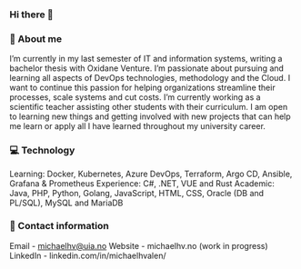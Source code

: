 ### Hi there 👋



### 📙 About me
I’m currently in my last semester of IT and information systems, writing a bachelor thesis with Oxidane Venture. I’m passionate about pursuing and learning all aspects of DevOps technologies, methodology and the Cloud. I want to continue this passion for helping organizations streamline their processes, scale systems and cut costs. I’m currently working as a scientific teacher assisting other students with their curriculum. I am open to learning new things and getting involved with new projects that can help me learn or apply all I have learned throughout my university career.

### 💻 Technology
Learning: Docker, Kubernetes, Azure DevOps, Terraform, Argo CD, Ansible, Grafana & Prometheus
Experience: C#, .NET, VUE and Rust
Academic: Java, PHP, Python, Golang, JavaScript, HTML, CSS, Oracle (DB and PL/SQL), MySQL and MariaDB

### 📧 Contact information 
Email - michaelhv@uia.no
Website - michaelhv.no (work in progress)
LinkedIn - linkedin.com/in/michaelhvalen/
<!--
**OriginalMHV/OriginalMHV** is a ✨ _special_ ✨ repository because its `README.md` (this file) appears on your GitHub profile.

Here are some ideas to get you started:

- 🔭 I’m currently working on ...
- 🌱 I’m currently learning ...
- 👯 I’m looking to collaborate on ...
- 🤔 I’m looking for help with ...
- 💬 Ask me about ...
- 📫 How to reach me: ...
- 😄 Pronouns: ...
- ⚡ Fun fact: ...
-->
